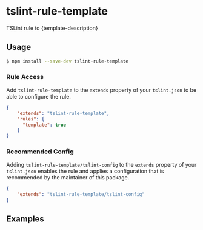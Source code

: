 # tslint-rule-template
TSLint rule to {template-description}

## Usage
```bash
$ npm install --save-dev tslint-rule-template
```

### Rule Access
Add `tslint-rule-template` to the `extends` property of your `tslint.json` to be 
able to configure the rule.
```json
{
    "extends": "tslint-rule-template",
    "rules": {
      "template": true
    }
}
```

### Recommended Config
Adding `tslint-rule-template/tslint-config` to the `extends` property of your `tslint.json`
enables the rule and applies a configuration that is recommended by the maintainer of this package.
```json
{
    "extends": "tslint-rule-template/tslint-config"
}
```

## Examples

